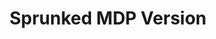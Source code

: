 ---
slug: sprunked-mdp-version-2610
title: Sprunked MDP Version
description: "Sprunked MDP Version is an exciting online game. Play for free directly in your browser!"
icon: /images/popular_mods/Sprunked MDP Version.png
url: https://wowtbc.net/sprunkin/sprunked-mdp/index.html
previewImage: /images/popular_mods/Sprunked MDP Version.png
type: popular mods

# SEO配置
seo:
  title: "Sprunked MDP Version - Play Free Online Game | Fun Browser Games"
  description: "Sprunked MDP Version - Play this fun online game for free in your browser. No download required!"
  ogImage: "/images/popular_mods/Sprunked MDP Version.png"
  keywords: "sprunked-mdp-version-2610, online game, browser game, free game, popular mods game, play online"

videoUrls:
  - https://www.youtube.com/embed/example1
  - https://www.youtube.com/embed/example2

whyPlay:
  title: "Why Play Sprunked MDP Version?"
  items:
    - "Immersive Gameplay: Sprunked MDP Version offers an engaging and immersive gaming experience that will keep you entertained for hours"
    - "Challenging Levels: Test your skills with increasingly difficult challenges and obstacles"
    - "Beautiful Graphics: Enjoy stunning visuals and smooth animations that bring the game world to life"
    - "Regular Updates: New content and features are added regularly to keep the game fresh and exciting"
    - "Free to Play: Experience all the fun without spending a penny"
    - "Community Features: Connect with other players, share strategies, and compete for high scores"
    - "Cross-Platform: Play on any device with a web browser, no downloads required"

features:
  title: "Key Features of Sprunked MDP Version"
  image: "/images/popular_mods/Sprunked MDP Version.png"
  items:
    - "Intuitive Controls: Easy to learn controls make Sprunked MDP Version accessible for players of all skill levels"
    - "Multiple Game Modes: Enjoy various gameplay options that provide different challenges and experiences"
    - "Character Customization: Personalize your gaming experience with unique characters and items"
    - "Achievement System: Complete special tasks to earn rewards and recognition"
    - "Leaderboards: Compete with players worldwide and see who can achieve the highest scores"

characteristics:
  title: "Game Characteristics"
  image: "/images/popular_mods/Sprunked MDP Version.png"
  items:
    - "Genre: Popular mods game with elements of strategy and skill"
    - "Difficulty: Suitable for both casual gamers and those seeking a challenge"
    - "Play Time: Quick sessions or extended gameplay, depending on your preference"
    - "Art Style: Vibrant and engaging visuals that enhance the gaming experience"
    - "Sound Design: Immersive audio that complements the gameplay perfectly"

info: "Sprunked MDP Version is an exciting online game that offers players a unique and engaging gaming experience. With its intuitive controls, stunning visuals, and challenging gameplay, Sprunked MDP Version provides hours of entertainment for players of all ages and skill levels. Whether you're looking for a quick gaming session during a break or an extended play session, Sprunked MDP Version delivers an immersive experience that will keep you coming back for more. The game features multiple levels of increasing difficulty, ensuring that players are constantly challenged as they progress. With regular updates adding new content and features, Sprunked MDP Version remains fresh and exciting, providing endless entertainment options for its growing community of players."

howToPlayIntro: "Welcome to Sprunked MDP Version! This guide will walk you through the basics and help you master the game. Whether you're a beginner or looking to improve your skills, these tips and instructions will enhance your gaming experience."

howToPlaySteps:
  - title: "Getting Started"
    description: "Begin your Sprunked MDP Version adventure by familiarizing yourself with the controls. Use your keyboard or mouse to navigate through the game interface. The tutorial will guide you through the basic mechanics and help you understand the objectives."
  - title: "Understanding the Objectives"
    description: "In Sprunked MDP Version, your main goal is to progress through levels by completing specific objectives. Each level presents unique challenges that require different strategies and approaches."
  - title: "Mastering the Controls"
    description: "Practice using the controls to improve your precision and reaction time. Sprunked MDP Version requires quick reflexes and strategic thinking to overcome obstacles and defeat opponents."
  - title: "Utilizing Power-ups"
    description: "Collect power-ups throughout the game to enhance your abilities and overcome difficult challenges. Each power-up offers unique advantages that can be crucial for success."
  - title: "Developing Strategies"
    description: "As you progress in Sprunked MDP Version, develop effective strategies for different scenarios. Analyze patterns, anticipate challenges, and adapt your approach to maximize your performance."

faq:
  title: "Frequently Asked Questions about Sprunked MDP Version"
  items:
    - question: "Is Sprunked MDP Version free to play?"
      answer: "Yes, Sprunked MDP Version is completely free to play directly in your web browser. No downloads or purchases are required to enjoy the full game experience."
    - question: "Can I play Sprunked MDP Version on mobile devices?"
      answer: "Yes, Sprunked MDP Version is optimized for both desktop and mobile play. You can enjoy the game on any device with a web browser and internet connection."
    - question: "Are there any in-game purchases?"
      answer: "While Sprunked MDP Version is free to play, there may be optional in-game purchases available for cosmetic items or additional features that don't affect core gameplay."
    - question: "How often is Sprunked MDP Version updated?"
      answer: "The developers regularly update Sprunked MDP Version with new content, features, and improvements based on player feedback and game performance."
    - question: "Can I play Sprunked MDP Version offline?"
      answer: "Currently, Sprunked MDP Version requires an internet connection to play as it's a browser-based online game."
    - question: "Is Sprunked MDP Version suitable for children?"
      answer: "Yes, Sprunked MDP Version is designed to be family-friendly and suitable for players of all ages."
    - question: "How do I report bugs or issues?"
      answer: "If you encounter any problems while playing Sprunked MDP Version, you can report them through the game's support page or contact the developers directly through their website."
    - question: "Still Have Questions?"
      answer: "If you have additional questions about Sprunked MDP Version that aren't covered in this FAQ, please visit our support center or contact our customer service team for assistance."
---